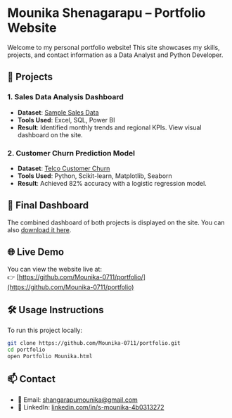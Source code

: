 
# Mounika Shenagarapu – Portfolio Website

Welcome to my personal portfolio website! This site showcases my skills, projects, and contact information as a Data Analyst and Python Developer.

## 🚀 Projects

### 1. Sales Data Analysis Dashboard
- **Dataset**: [Sample Sales Data](https://www.kaggle.com/datasets/kyanyoga/sample-sales-data)
- **Tools Used**: Excel, SQL, Power BI
- **Result**: Identified monthly trends and regional KPIs. View visual dashboard on the site.

### 2. Customer Churn Prediction Model
- **Dataset**: [Telco Customer Churn](https://www.kaggle.com/datasets/blastchar/telco-customer-churn)
- **Tools Used**: Python, Scikit-learn, Matplotlib, Seaborn
- **Result**: Achieved 82% accuracy with a logistic regression model.

## 📸 Final Dashboard
The combined dashboard of both projects is displayed on the site. You can also [download it here](https://sandbox.openai.com/mnt/data/final_project_dashboard.png).

## 🌐 Live Demo
You can view the website live at:  
👉 [https://github.com/Mounika-0711/portfolio/](https://github.com/Mounika-0711/portfolio)

## 🛠️ Usage Instructions

To run this project locally:

```bash
git clone https://github.com/Mounika-0711/portfolio.git
cd portfolio
open Portfolio Mounika.html
```

## 📫 Contact

- 📧 Email: [shangarapumounika@gmail.com](mailto:shangarapumounika@gmail.com)
- 💼 LinkedIn: [linkedin.com/in/s-mounika-4b0313272](https://linkedin.com/in/s-mounika-4b0313272)
